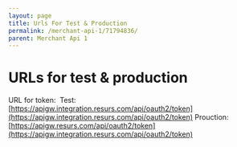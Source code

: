 ```yaml
---
layout: page
title: Urls For Test & Production
permalink: /merchant-api-1/71794836/
parent: Merchant Api 1
---
```



# URLs for test & production 

URL for token: 
Test:
[https://apigw.integration.resurs.com/api/oauth2/token](https://apigw.integration.resurs.com/api/oauth2/token)
Prouction:
[https://apigw.resurs.com/api/oauth2/token](https://apigw.integration.resurs.com/api/oauth2/token)
